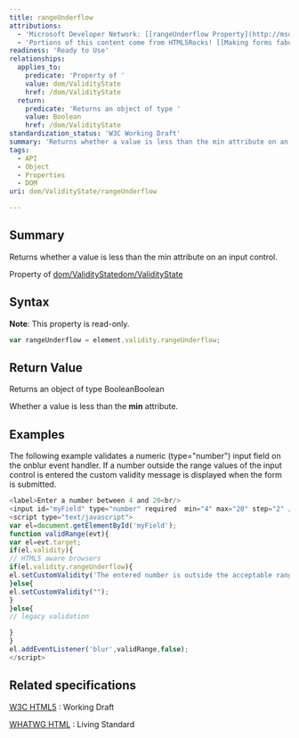 ```yaml
---
title: rangeUnderflow
attributions:
  - 'Microsoft Developer Network: [[rangeUnderflow Property](http://msdn.microsoft.com/en-us/library/ie/hh773360(v=vs.85).aspx) Article]'
  - 'Portions of this content come from HTML5Rocks! [[Making forms fabulous](http://www.html5rocks.com/en/tutorials/forms/html5forms/) article]'
readiness: 'Ready to Use'
relationships:
  applies_to:
    predicate: 'Property of '
    value: dom/ValidityState
    href: /dom/ValidityState
  return:
    predicate: 'Returns an object of type '
    value: Boolean
    href: /dom/ValidityState
standardization_status: 'W3C Working Draft'
summary: 'Returns whether a value is less than the min attribute on an input control.'
tags:
  - API
  - Object
  - Properties
  - DOM
uri: dom/ValidityState/rangeUnderflow

---
```

## Summary

Returns whether a value is less than the min attribute on an input control.

Property of [dom/ValidityState](/dom/ValidityState)[dom/ValidityState](/dom/ValidityState)

## Syntax

**Note**: This property is read-only.

``` js
var rangeUnderflow = element.validity.rangeUnderflow;
```

## Return Value

Returns an object of type BooleanBoolean

Whether a value is less than the **min** attribute.

## Examples

The following example validates a numeric (type="number") input field on the onblur event handler. If a number outside the range values of the input control is entered the custom validity message is displayed when the form is submitted.

``` js
<label>Enter a number between 4 and 20<br/>
<input id="myField" type="number" required  min="4" max="20" step="2" /></label>
<script type="text/javascript">
var el=document.getElementById('myField');
function validRange(evt){
var el=evt.target;
if(el.validity){
// HTML5 aware browsers
if(el.validity.rangeUnderflow){
el.setCustomValidity('The entered number is outside the acceptable range.');
}else{
el.setCustomValidity("");
}
}else{
// legacy validation

}
}
el.addEventListener('blur',validRange,false);
</script>
```

## Related specifications

[W3C HTML5](http://www.w3.org/TR/html5/)
:   Working Draft

[WHATWG HTML](http://www.whatwg.org/specs/web-apps/current-work/multipage)
:   Living Standard
